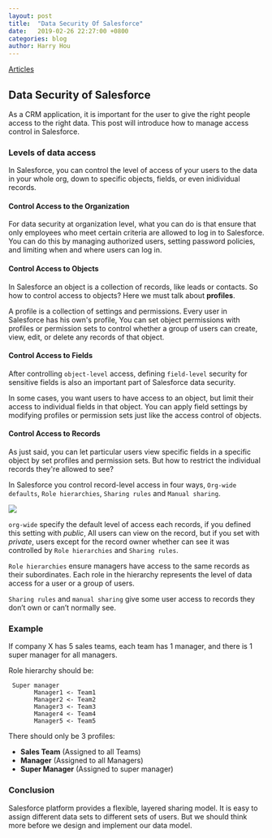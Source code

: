 ```yaml
---
layout: post
title:  "Data Security Of Salesforce"
date:   2019-02-26 22:27:00 +0800
categories: blog
author: Harry Hou
---
```


[Articles](https://trailhead.salesforce.com/content/learn/modules/data_security)

## Data Security of Salesforce

As a CRM application, it is important for the user to give the right people access to the right data. This post will introduce how to manage access control in Salesforce.

### Levels of data access

In Salesforce, you can control the level of access of your users to the data in your whole org, down to specific objects, fields, or even inidividual records.

#### Control Access to the Organization

For data security at organization level, what you can do is that ensure that only employees who meet certain criteria are allowed to log in to Salesforce. You can do this by managing authorized users, setting password policies, and limiting when and where users can log in.

#### Control Access to Objects

In Salesforce an object is a collection of records, like leads or contacts. So how to control access to objects? Here we must talk about **profiles**.

A profile is a collection of settings and permissions. Every user in Salesforce has his own's profile, You can set object permissions with profiles or permission sets to control whether a group of users can create, view, edit, or delete any records of that object.

#### Control Access to Fields

After controlling `object-level` access, defining `field-level` security for sensitive fields is also an important part of Salesforce data security.

In some cases, you want users to have access to an object, but limit their access to individual fields in that object. You can apply field settings by modifying profiles or permission sets just like the access control of objects.

#### Control Access to Records

As just said, you can let particular users view specific fields in a specific object by set profiles and permission sets. But how to restrict the individual records they're allowed to see?

In Salesforce you control record-level access in four ways, `Org-wide defaults`, `Role hierarchies`, `Sharing rules` and `Manual sharing`.

![](/integration-blog/assets/2019-02-26-data-security-of-salesforce/data_security_records.jpeg)

`org-wide` specify the default level of access each records, if you defined this setting with *public*, All users can view on the record, but if you set with *private*, users except for the record owner whether can see it was controlled by `Role hierarchies` and `Sharing rules`.

`Role hierarchies` ensure managers have access to the same records as their subordinates. Each role in the hierarchy represents the level of data access for a user or a group of users.

`Sharing rules` and `manual sharing` give some user access to records they don’t own or can’t normally see.

### Example

If company X has 5 sales teams, each team has 1 manager, and there is 1 super manager for all managers.

Role hierarchy should be: 

```
 Super manager 
       Manager1 <- Team1
       Manager2 <- Team2
       Manager3 <- Team3
       Manager4 <- Team4
       Manager5 <- Team5
```

There should only be 3 profiles:

  - **Sales Team** (Assigned to all Teams)
  - **Manager** (Assigned to all Managers)
  - **Super Manager** (Assigned to super manager) 

  
### Conclusion

Salesforce platform provides a flexible, layered sharing model. It is easy to assign different data sets to different sets of users. But we should think more before we design and implement our data model.
